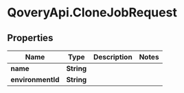 # QoveryApi.CloneJobRequest

## Properties

Name | Type | Description | Notes
------------ | ------------- | ------------- | -------------
**name** | **String** |  | 
**environmentId** | **String** |  | 


